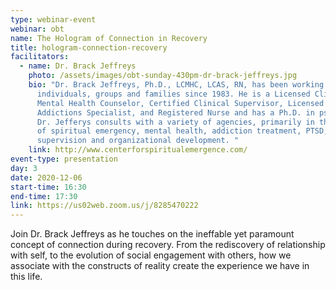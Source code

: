 ```yaml
---
type: webinar-event
webinar: obt
name: The Hologram of Connection in Recovery
title: hologram-connection-recovery
facilitators:
  - name: Dr. Brack Jeffreys
    photo: /assets/images/obt-sunday-430pm-dr-brack-jeffreys.jpg
    bio: "Dr. Brack Jeffreys, Ph.D., LCMHC, LCAS, RN, has been working with
      individuals, groups and families since 1983. He is a Licensed Clinical
      Mental Health Counselor, Certified Clinical Supervisor, Licensed Clinical
      Addictions Specialist, and Registered Nurse and has a Ph.D. in psychology.
      Dr. Jefferys consults with a variety of agencies, primarily in the areas
      of spiritual emergency, mental health, addiction treatment, PTSD, clinical
      supervision and organizational development. "
    link: http://www.centerforspiritualemergence.com/
event-type: presentation
day: 3
date: 2020-12-06
start-time: 16:30
end-time: 17:30
link: https://us02web.zoom.us/j/8285470222
---
```


Join Dr. Brack Jeffreys as he touches on the ineffable yet paramount concept of connection during recovery. From the rediscovery of relationship with self, to the evolution of social engagement with others, how we associate with the constructs of reality create the experience we have in this life. 